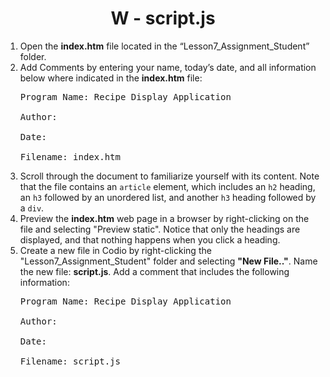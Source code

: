 <center><h1>W - <b>script.js</b></h1></center>

<ol>
<li>Open the <b>index.htm</b> file located in the “Lesson7_Assignment_Student” folder.

<li>Add Comments by entering your name, today’s date, and all information below where indicated in the <b>index.htm</b> file:<br>
<pre>
Program Name: Recipe Display Application <br>
Author: <br>
Date: <br>
Filename: index.htm
</pre>
</li>

<li>
Scroll through the document to familiarize yourself with its content. Note that the file contains an <code>article</code> element, which includes an <code>h2</code> heading, an <code>h3</code> followed by an unordered list, and another <code>h3</code> heading followed by a <code>div</code>.
</li>

<li>Preview the <b>index.htm</b> web page in a browser by right-clicking on the file and selecting "Preview static".  Notice that only the headings are displayed, and that nothing happens when you click a heading.                       
</li>
<li>
Create a new file in Codio by right-clicking the "Lesson7_Assignment_Student" folder and selecting <b>"New File.."</b>.  Name the new file:  <b>script.js</b>.  Add a comment that includes the following information:
<pre>
Program Name: Recipe Display Application <br>
Author: <br>
Date: <br>
Filename: script.js
</pre>
</li>
</ol>